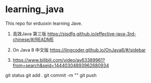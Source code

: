 # learning_java

This repo for erduoxin learning Jave.

1. 高效Java 第三版 https://sjsdfg.github.io/effective-java-3rd-chinese/#/README
2. On Java 8 中文版 https://lingcoder.github.io/OnJava8/#/sidebar

3. https://www.bilibili.com/video/av63389961?from=search&seid=14440304893962680934



git status
git add .
git commit -m ""
git  push 